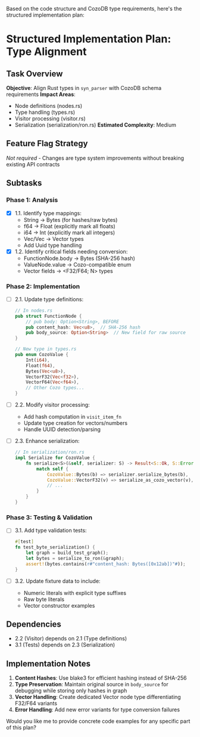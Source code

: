 Based on the code structure and CozoDB type requirements, here's the structured implementation plan:

# Structured Implementation Plan: Type Alignment

## Task Overview
**Objective**: Align Rust types in `syn_parser` with CozoDB schema requirements
**Impact Areas**: 
- Node definitions (nodes.rs)
- Type handling (types.rs)
- Visitor processing (visitor.rs)
- Serialization (serialization/ron.rs)
**Estimated Complexity**: Medium

## Feature Flag Strategy
*Not required* - Changes are type system improvements without breaking existing API contracts

## Subtasks

### Phase 1: Analysis
- [x] 1.1. Identify type mappings:
  - String → Bytes (for hashes/raw bytes)
  - f64 → Float (explicitly mark all floats)
  - i64 → Int (explicitly mark all integers)
  - Vec<f32>/Vec<f64> → Vector types
  - Add Uuid type handling
- [x] 1.2. Identify critical fields needing conversion:
  - FunctionNode.body → Bytes (SHA-256 hash)
  - ValueNode.value → Cozo-compatible enum
  - Vector fields → <F32/F64; N> types

### Phase 2: Implementation
- [ ] 2.1. Update type definitions:
  ```rust
  // In nodes.rs
  pub struct FunctionNode {
      // pub body: Option<String>, BEFORE
      pub content_hash: Vec<u8>,  // SHA-256 hash
      pub body_source: Option<String>  // New field for raw source
  }
  
  // New type in types.rs
  pub enum CozoValue {
      Int(i64),
      Float(f64),
      Bytes(Vec<u8>),
      VectorF32(Vec<f32>),
      VectorF64(Vec<f64>),
      // Other Cozo types...
  }
  ```
  
- [ ] 2.2. Modify visitor processing:
  - Add hash computation in `visit_item_fn`
  - Update type creation for vectors/numbers
  - Handle UUID detection/parsing

- [ ] 2.3. Enhance serialization:
  ```rust
  // In serialization/ron.rs
  impl Serialize for CozoValue {
      fn serialize<S>(&self, serializer: S) -> Result<S::Ok, S::Error> {
          match self {
              CozoValue::Bytes(b) => serializer.serialize_bytes(b),
              CozoValue::VectorF32(v) => serialize_as_cozo_vector(v),
              // ...
          }
      }
  }
  ```

### Phase 3: Testing & Validation
- [ ] 3.1. Add type validation tests:
  ```rust
  #[test]
  fn test_byte_serialization() {
      let graph = build_test_graph();
      let bytes = serialize_to_ron(&graph);
      assert!(bytes.contains(r#"content_hash: Bytes([0x12ab])"#));
  }
  ```
  
- [ ] 3.2. Update fixture data to include:
  - Numeric literals with explicit type suffixes
  - Raw byte literals
  - Vector constructor examples

## Dependencies
- 2.2 (Visitor) depends on 2.1 (Type definitions)
- 3.1 (Tests) depends on 2.3 (Serialization)

## Implementation Notes
1. **Content Hashes**: Use blake3 for efficient hashing instead of SHA-256
2. **Type Preservation**: Maintain original source in `body_source` for debugging while storing only hashes in graph
3. **Vector Handling**: Create dedicated Vector node type differentiating F32/F64 variants
4. **Error Handling**: Add new error variants for type conversion failures

Would you like me to provide concrete code examples for any specific part of this plan?
